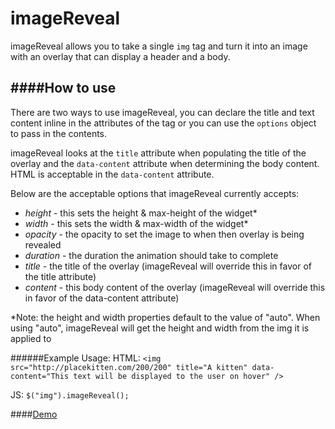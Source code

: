 imageReveal
===========
imageReveal allows you to take a single `img` tag and turn it into an image with an overlay that can display a header and a body.

####How to use
--------------
There are two ways to use imageReveal, you can declare the title and text content inline in the attributes of the tag or you can use the `options` object to pass in the contents.

imageReveal looks at the `title` attribute when populating the title of the overlay and the `data-content` attribute when determining the body content.  HTML is acceptable in the `data-content` attribute.


Below are the acceptable options that imageReveal currently accepts:
+ *height* - this sets the height & max-height of the widget\*
+ *width* - this sets the width & max-width of the widget\*
+ *opacity* - the opacity to set the image to when then overlay is being revealed
+ *duration* - the duration the animation should take to complete
+ *title* - the title of the overlay (imageReveal will override this in favor of the title attribute)
+ *content* - this body content of the overlay (imageReveal will override this in favor of the data-content attribute)

\*Note: the height and width properties default to the value of "auto".  When using "auto", imageReveal will get the height and width from the img it is applied to

######Example Usage:
HTML:
`<img src="http://placekitten.com/200/200" title="A kitten" data-content="This text will be displayed to the user on hover" />`

JS:
`$("img").imageReveal();`

####[Demo](http://jsfiddle.net/JThomas/N23z6/)